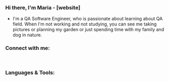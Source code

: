 ### Hi there, I'm Maria - [website]

- I'm a QA Software Engineer, who is passionate about learning about QA field.
When I'm not working and not studying, you can see me taking pictures or planning my garden or just spending time with my family and dog in nature.

### Connect with me:

<br />

### Languages & Tools:


<br />
<br />

[linkedin]: https://linkedin.com/in/mari-makarova/